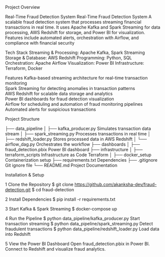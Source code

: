 Project Overview

Real-Time Fraud Detection System
Real-Time Fraud Detection System A scalable fraud detection system that processes streaming financial transactions in real time. It uses Apache Kafka and Spark Streaming for data processing, AWS Redshift for storage, and Power BI for visualization. Features include automated alerts, orchestration with Airflow, and compliance with financial security

Tech Stack
Streaming & Processing: Apache Kafka, Spark Streaming
Storage & Database: AWS Redshift
Programming: Python, SQL
Orchestration: Apache Airflow
Visualization: Power BI
Infrastructure: Terraform, Docker

Features
Kafka-based streaming architecture for real-time transaction monitoring  
Spark Streaming for detecting anomalies in transaction patterns  
AWS Redshift for scalable data storage and analytics  
Power BI dashboards for fraud detection visualization  
Airflow for scheduling and automation of fraud monitoring pipelines  
Automated alerts for suspicious transactions  

Project Structure

├── data_pipeline
│   ├── kafka_producer.py      Simulates transaction data stream
│   ├── spark_streaming.py     Processes transactions in real time
│   ├── redshift_loader.py     Stores processed data in AWS Redshift
│   └── airflow_dag.py         Orchestrates the workflow
├── dashboards
│   ├── fraud_detection.pbix   Power BI dashboard
├── infrastructure
│   ├── terraform_scripts      Infrastructure as Code Terraform
│   ├── docker_setup           Containerization setup
├── requirements.txt           Dependencies
├── .gitignore                 Git ignore file
└── README.md                  Project Documentation

Installation & Setup

1 Clone the Repository
$ git clone https://github.com/akanksha-dev/fraud-detection.git
$ cd fraud-detection

2 Install Dependencies
$ pip install -r requirements.txt

3 Start Kafka & Spark Streaming
$ docker-compose up

4 Run the Pipeline
$ python data_pipeline/kafka_producer.py  Start transaction streaming
$ python data_pipeline/spark_streaming.py  Detect fraudulent transactions
$ python data_pipeline/redshift_loader.py  Load data into Redshift

5 View the Power BI Dashboard
Open fraud_detection.pbix in Power BI.
Connect to Redshift and visualize fraud analytics.
